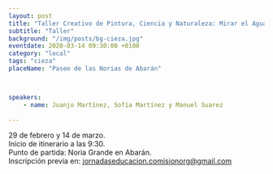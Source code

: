 ```yaml
---
layout: post
title: "Taller Creativo de Pintura, Ciencia y Naturaleza: Mirar el Agua - las Norias de Abarán"
subtitle: "Taller"
background: "/img/posts/bg-cieza.jpg"
eventdate: 2020-03-14 09:30:00 +0100
category: "local"
tags: "cieza"
placeName: "Paseo de las Norias de Abarán"



speakers:
    - name: Juanjo Martínez, Sofía Martínez y Manuel Suarez
    
---
```


29 de febrero y 14 de marzo.  
Inicio de itinerario a las 9:30.  
Punto de partida: Noria Grande en Abarán.  
Inscripción previa en: jornadaseducacion.comisionorg@gmail.com 
